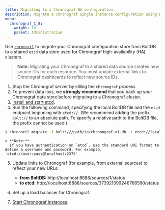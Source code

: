 ```yaml
---
title: Migrating to a Chronograf HA configuration
description: Migrate a Chronograf single instance configuration using BoltDB to a Chronograf high-availability (HA) cluster configuration using etcd.
menu:
  chronograf_1_8:
    weight: 10
    parent: Administration
---
```


Use [`chronoctl`](/chronograf/v1.8/tools/chronoctl/) to migrate your Chronograf configuration store from BoltDB to a shared `etcd` data store used for Chronograf high-availability (HA) clusters.

> **Note:**  Migrating your Chronograf to a shared data source creates new source IDs for each resource. You must update external links to Chronograf dashboards to reflect new source IDs.

1. Stop the Chronograf server by killing the `chronograf` process.
2. To prevent data loss, we **strongly recommend** that you back up your Chronograf data store before migrating to a Chronograf cluster.
3. [Install and start etcd](/chronograf/v1.8/administration/create-high-availability-etcd/#install-and-start-etcd).
4. Run the following command, specifying the local BoltDB file and the `etcd` endpoint beginning with `etcd://`. (We recommend adding the prefix `bolt://` to an absolute path. To specify a relative path to the BoltDB file, the prefix cannot be used.)

```sh
$ chronoctl migrate -f bolt:///path/to/chronograf-v1.db -t etcd://localhost:2379
```

    > **Note:** 
      If you have authentication on `etcd`, use the standard URI format to define a username and password. For example, `etcd://user:pass@localhost:2379`

5. Update links to Chronograf (for example, from external sources) to reflect your new URLs:
    - **from BoltDB:**
    http://localhost:8888/sources/1/status
    - **to etcd:**
    http://localhost:8888/sources/373921399246786560/status
6. Set up a load balancer for Chronograf.

7. [Start Chronograf instances](/chronograf/v1.8/administration/create-high-availability-etcd/#start-chronograf-instances).
